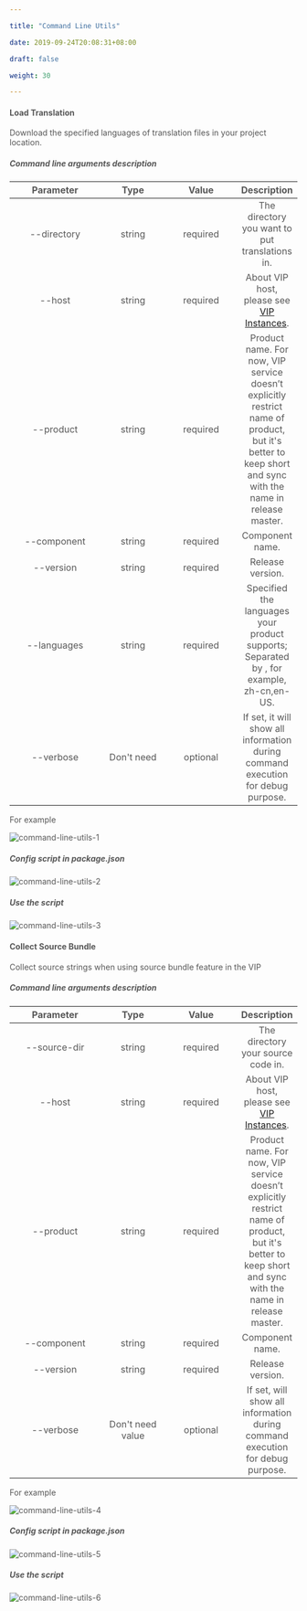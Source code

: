 ```yaml
---

title: "Command Line Utils"

date: 2019-09-24T20:08:31+08:00

draft: false

weight: 30

---
```




#### **Load Translation**

Download the specified languages of translation files in your project location.

##### **Command line arguments description**


| Parameter |  Type  | Value  |             Description             |
| :---------: | :--------: | :------: | :----------------------------------------------------------: |
| --directory |  string  | required |    The directory you want to put translations in.    |
|  --host  |  string  | required | About VIP host, please see [VIP Instances](https://ngx.eng.vmware.com/@vmw/ngx-vip/vip-instance). |
| --product |  string  | required | Product name. For now, VIP service doesn’t explicitly restrict name of product, but it's better to keep short and sync with the name in release master. |
| --component |  string  | required |            Component name.            |
| --version |  string  | required |            Release version.            |
| --languages |  string  | required | Specified the languages your product supports; Separated by , for example, zh-cn,en-US. |
| --verbose | Don't need | optional | If set, it will show all information during command execution for debug purpose. |


For example

![command-line-utils-1](https://github.com/zmengjiao/singleton/raw/website/content/en/images/command-line-utils/command-line-utils-1.png)


##### **Config script in package.json**


![command-line-utils-2](https://github.com/zmengjiao/singleton/raw/website/content/en/images/command-line-utils/command-line-utils-2.png)



##### **Use the script**


![command-line-utils-3](https://github.com/zmengjiao/singleton/raw/website/content/en/images/command-line-utils/command-line-utils-3.png)


#### **Collect Source Bundle**

Collect source strings when using source bundle feature in the VIP

##### **Command line arguments description**

|  Parameter   |       Type       |  Value   |                         Description                          |
| :----------: | :--------------: | :------: | :----------------------------------------------------------: |
| --source-dir |      string      | required |              The directory your source code in.              |
|    --host    |      string      | required | About VIP host, please see [VIP Instances](https://ngx.eng.vmware.com/@vmw/ngx-vip/vip-instance). |
|  --product   |      string      | required | Product name. For now, VIP service doesn’t explicitly restrict name of product, but it's better to keep short and sync with the name in release master. |
| --component  |      string      | required |                       Component name.                        |
|  --version   |      string      | required |                       Release version.                       |
|  --verbose   | Don't need value | optional | If set, will show all information during command execution for debug purpose. |


For example

![command-line-utils-4](https://github.com/zmengjiao/singleton/raw/website/content/en/images/command-line-utils/command-line-utils-4.png)

##### **Config script in package.json**

![command-line-utils-5](https://github.com/zmengjiao/singleton/raw/website/content/en/images/command-line-utils/command-line-utils-5.png)

##### **Use the script**

![command-line-utils-6](https://github.com/zmengjiao/singleton/raw/website/content/en/images/command-line-utils/command-line-utils-6.png)


<style>
    html {
        font-family: Metropolis;
        color: #575757;
    }
    section strong {
        font-weight: 400;
    }
    article section.page table th {
        font-weight:500;
        text-transform: inherit;
    }
    table thead tr th:first-child {
        width:13rem;
    }
    table thead tr th:nth-child(2) {
        width:10rem;
    }
    table thead tr th:nth-child(3) {
        width:10rem;
    }
</style>